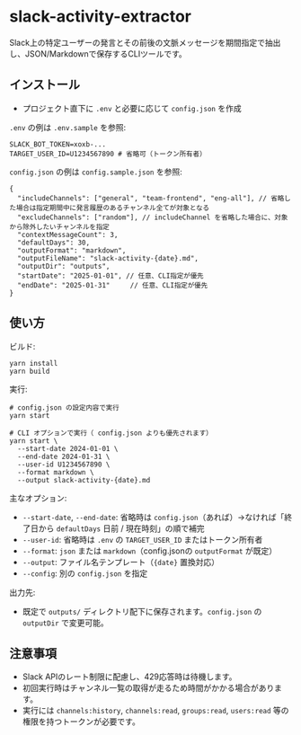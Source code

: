 slack-activity-extractor
========================

Slack上の特定ユーザーの発言とその前後の文脈メッセージを期間指定で抽出し、JSON/Markdownで保存するCLIツールです。

インストール
------------

- プロジェクト直下に `.env` と必要に応じて `config.json` を作成

`.env` の例は `.env.sample` を参照:

```
SLACK_BOT_TOKEN=xoxb-...
TARGET_USER_ID=U1234567890 # 省略可（トークン所有者）
```

`config.json` の例は `config.sample.json` を参照:

```
{
  "includeChannels": ["general", "team-frontend", "eng-all"], // 省略した場合は指定期間中に発言履歴のあるチャンネル全てが対象となる
  "excludeChannels": ["random"], // includeChannel を省略した場合に、対象から除外したいチャンネルを指定
  "contextMessageCount": 3,
  "defaultDays": 30,
  "outputFormat": "markdown",
  "outputFileName": "slack-activity-{date}.md",
  "outputDir": "outputs",
  "startDate": "2025-01-01", // 任意、CLI指定が優先
  "endDate": "2025-01-31"     // 任意、CLI指定が優先
}
```

使い方
------

ビルド:

```
yarn install
yarn build
```

実行:

```
# config.json の設定内容で実行
yarn start

# CLI オプションで実行（ config.json よりも優先されます）
yarn start \
  --start-date 2024-01-01 \
  --end-date 2024-01-31 \
  --user-id U1234567890 \
  --format markdown \
  --output slack-activity-{date}.md
```

主なオプション:

- `--start-date`, `--end-date`: 省略時は `config.json`（あれば）→なければ「終了日から `defaultDays` 日前 / 現在時刻」の順で補完
- `--user-id`: 省略時は `.env` の `TARGET_USER_ID` またはトークン所有者
- `--format`: `json` または `markdown`（config.jsonの `outputFormat` が既定）
- `--output`: ファイル名テンプレート（`{date}` 置換対応）
- `--config`: 別の `config.json` を指定
  
出力先:
- 既定で `outputs/` ディレクトリ配下に保存されます。`config.json` の `outputDir` で変更可能。

注意事項
--------

- Slack APIのレート制限に配慮し、429応答時は待機します。
- 初回実行時はチャンネル一覧の取得が走るため時間がかかる場合があります。
- 実行には `channels:history`, `channels:read`, `groups:read`, `users:read` 等の権限を持つトークンが必要です。
